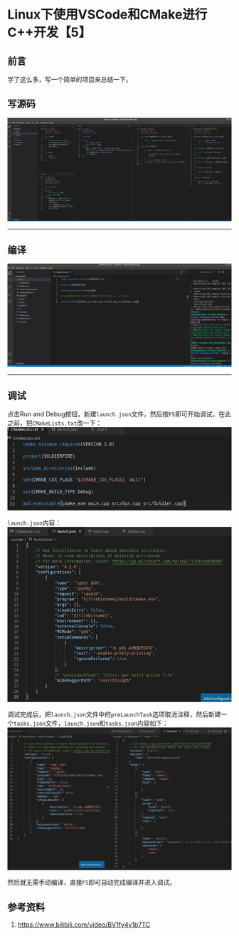 # Linux下使用VSCode和CMake进行C++开发【5】


## 前言
学了这么多，写一个简单的项目来总结一下。

## 写源码
![](/post_images/posts/Coding/Linux下使用VSCode和CMake进行C++开发【5】/编写源码.jpg "源码")

-----

## 编译
![](/post_images/posts/Coding/Linux下使用VSCode和CMake进行C++开发【5】/cmake编译.jpg "编译")

-----

## 调试
点击Run and Debug按钮，新建`launch.json`文件，然后按`F5`即可开始调试，在此之前，把`CMakeLists.txt`改一下：  
![](/post_images/posts/Coding/Linux下使用VSCode和CMake进行C++开发【5】/cmakelists.jpg "cmakelists")

`launch.json`内容：  
![](/post_images/posts/Coding/Linux下使用VSCode和CMake进行C++开发【5】/调试前launchjson.jpg "launch")

调试完成后，把`launch.json`文件中的`preLaunchTask`选项取消注释，然后新建一个`tasks.json`文件，`launch.json`和`tasks.json`内容如下：  
![](/post_images/posts/Coding/Linux下使用VSCode和CMake进行C++开发【5】/tasks.jpg "tasks")

然后就无需手动编译，直接`F5`即可自动完成编译并进入调试。



## 参考资料
1. https://www.bilibili.com/video/BV1fy4y1b7TC
